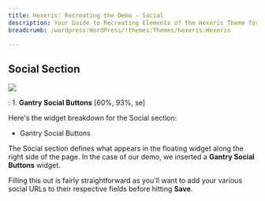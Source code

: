 ```yaml
---
title: Hexeris: Recreating the Demo - Social
description: Your Guide to Recreating Elements of the Hexeris Theme for WordPress
breadcrumb: /wordpress:WordPress/!themes:Themes/hexeris:Hexeris

---
```


Social Section
-----

![][demo]

:   1. **Gantry Social Buttons** [60%, 93%, se]

Here's the widget breakdown for the Social section:

* Gantry Social Buttons

The Social section defines what appears in the floating widget along the right side of the page. In the case of our demo, we inserted a **Gantry Social Buttons** widget.

Filling this out is fairly straightforward as you'll want to add your various social URLs to their respective fields before hitting **Save**.

[demo]: assets/hexeris.jpeg